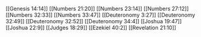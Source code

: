 [[Genesis 14:14]]
[[Numbers 21:20]]
[[Numbers 23:14]]
[[Numbers 27:12]]
[[Numbers 32:33]]
[[Numbers 33:47]]
[[Deuteronomy 3:27]]
[[Deuteronomy 32:49]]
[[Deuteronomy 32:52]]
[[Deuteronomy 34:4]]
[[Joshua 19:47]]
[[Joshua 22:9]]
[[Judges 18:29]]
[[Ezekiel 40:2]]
[[Revelation 21:10]]
